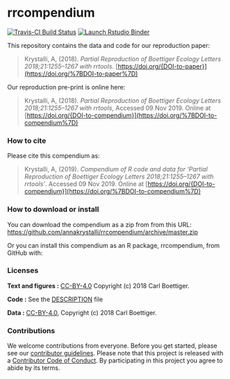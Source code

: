 
<!-- README.md is generated from README.Rmd. Please edit that file -->

# rrcompendium

<!-- badges: start -->

[![Travis-CI Build
Status](https://travis-ci.org/annakrystalli/rrcompendiumDTB.svg?branch=master)](https://travis-ci.org/annakrystalli/rrcompendiumDTB)
[![Launch Rstudio
Binder](http://mybinder.org/badge_logo.svg)](https://mybinder.org/v2/gh/annakrystalli/rrcompendiumDTB/master?urlpath=rstudio)
<!-- badges: end -->

This repository contains the data and code for our reproduction paper:

> Krystalli, A, (2018). *Partial Reproduction of Boettiger Ecology
> Letters 2018;21:1255–1267 with rrtools*.
> [https://doi.org/{DOI-to-paper}](https://doi.org/%7BDOI-to-paper%7D)

Our reproduction pre-print is online here:

> Krystalli, A, (2018). *Partial Reproduction of Boettiger Ecology
> Letters 2018;21:1255–1267 with rrtools*, Accessed 09 Nov 2019. Online
> at
> [https://doi.org/{DOI-to-compendium}](https://doi.org/%7BDOI-to-compendium%7D)

### How to cite

Please cite this compendium as:

> Krystalli, A, (2019). *Compendium of R code and data for ‘Partial
> Reproduction of Boettiger Ecology Letters 2018;21:1255–1267 with
> rrtools’*. Accessed 09 Nov 2019. Online at
> [https://doi.org/{DOI-to-compendium}](https://doi.org/%7BDOI-to-compendium%7D)

### How to download or install

You can download the compendium as a zip from from this URL:
<https://github.com/annakrystalli/rrcompendium/archive/master.zip>

Or you can install this compendium as an R package, rrcompendium, from
GitHub with:

### Licenses

**Text and figures :**
[CC-BY-4.0](http://creativecommons.org/licenses/by/4.0/) Copyright (c)
2018 Carl Boettiger.

**Code :** See the [DESCRIPTION](DESCRIPTION) file

**Data :** [CC-BY-4.0](http://creativecommons.org/licenses/by/4.0/),
Copyright (c) 2018 Carl Boettiger.

### Contributions

We welcome contributions from everyone. Before you get started, please
see our [contributor guidelines](CONTRIBUTING.md). Please note that this
project is released with a [Contributor Code of Conduct](CONDUCT.md). By
participating in this project you agree to abide by its terms.
